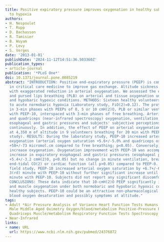 ```yaml
---
title: Positive expiratory pressure improves oxygenation in healthy subjects exposed
  to hypoxia
authors:
- H. Nespoulet
- T. Rupp
- D. Bachasson
- R. Tamisier
- B. Wuyam
- P. Levy
- S. Verges
date: '2013-01-01'
publishDate: '2024-11-12T14:51:36.503360Z'
publication_types:
- article-journal
publication: '*PLoS One*'
doi: 10.1371/journal.pone.0085219
abstract: "INTRODUCTION: Positive end-expiratory pressure (PEEP) is commonly used
  in critical care medicine to improve gas exchange. Altitude sickness is associated
  with exaggerated reduction in arterial oxygenation. We assessed the effect of PEEP
  and pursed lips breathing (PLB) on arterial and tissue oxygenation under normobaric
  and hypobaric hypoxic conditions. METHODS: Sixteen healthy volunteers were exposed
  to acute normobaric hypoxia (Laboratory study, FiO(2)=0.12). The protocol consisted
  in 3-min phases with PEEPs of 0, 5 or 10 cmH(2)O, PLB or similar ventilation than
  with PEEP-10, interspaced with 3-min phases of free breathing. Arterial (pulse oximetry)
  and quadriceps (near-infrared spectroscopy) oxygenation, ventilation, cardiac function,
  esophageal and gastric pressures and subjects' subjective perceptions were recorded
  continuously. In addition, the effect of PEEP on arterial oxygenation was tested
  at 4,350 m of altitude in 9 volunteers breathing for 20 min with PEEP-10 (Field
  study). RESULTS: During the laboratory study, PEEP-10 increased arterial and quadriceps
  oxygenation (arterial oxygen saturation +5.6+/-5.0% and quadriceps oxyhemoglobin
  +58+/-73 micromol.cm compared to free breathing; p<0.05). Conversely, PLB did not
  increase oxygenation. Oxygenation improvement with PEEP-10 was accompanied by an
  increase in expiratory esophageal and gastric pressures (esophageal pressure swing
  +5.4+/-3.2 cmH(2)O, p<0.05) but no change in minute ventilation, breathing pattern,
  end-tidal CO(2) or cardiac function (all p>0.05) compared to PEEP-0. During the
  field study, PEEP-10 increased arterial oxygen saturation by +6.7+/-6.0% after the
  3(rd) minute with PEEP-10 without further significant increase until the 20(th)
  minute with PEEP-10. Subjects did not report any significant discomfort with PEEP.
  CONCLUSIONS: These data indicate that 10-cmH(2)O PEEP significantly improves arterial
  and muscle oxygenation under both normobaric and hypobaric hypoxic conditions in
  healthy subjects. PEEP-10 could be an attractive non-pharmacological tool to limit
  blood oxygen desaturation and possibly symptoms at altitude."
tags:
- Adult *Air Pressure Analysis of Variance Heart Function Tests Humans Hypoxia/*therapy
  Male Middle Aged Oximetry Oxygen/blood/metabolism Positive-Pressure Respiration/*methods
  Quadriceps Muscle/metabolism Respiratory Function Tests Spectroscopy
- Near-Infrared
links:
- name: URL
  url: https://www.ncbi.nlm.nih.gov/pubmed/24376872
---
```

